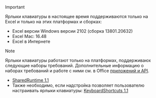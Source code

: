 > [!IMPORTANT]
> Ярлыки клавиатуры в настоящее время поддерживаются только на Excel и только на этих платформах и сборках:
>
>- Excel версии Windows версии 2102 (сборка 13801.20632)
>- Excel Mac: 16.48
>- Excel в Интернете

> [!NOTE]
> Ярлыки клавиатуры работают только на платформах, поддерживаюх следующие наборы требований. Дополнительные информацию о наборах требований и работе с ними см. в Office [приложений и API](../develop/specify-office-hosts-and-api-requirements.md).
>
> - [SharedRuntime 1.1](/javascript/api/requirement-sets/shared-runtime-requirement-sets)
> - Также необходимо, если надстройка позволяет пользователю настраивать ярлыки клавиатуры: [KeyboardShortcuts 1.1](/javascript/api/requirement-sets/keyboard-shortcuts-requirement-sets)